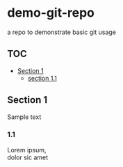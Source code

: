 # demo-git-repo
a repo to demonstrate basic git usage

## TOC
* [Section 1](#section-1)
	* [section 1.1](#section-1.1)


## Section 1
Sample text
### 1.1
Lorem ipsum,   
dolor sic amet


